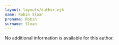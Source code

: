 ```yaml
---
layout: layouts/author.njk
name: Robin Sloan
prename: Robin
surname: Sloan
---
```

No additional information is available for this author.
